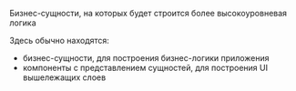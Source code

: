 Бизнес-сущности, на которых будет строится более высокоуровневая логика

Здесь обычно находятся:

- бизнес-сущности, для построения бизнес-логики приложения
- компоненты c представлением сущностей, для построения UI вышележащих слоев
